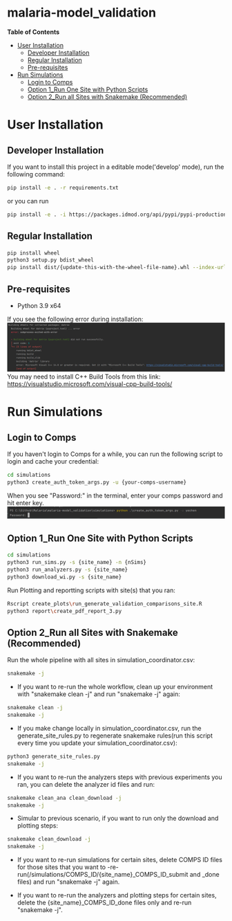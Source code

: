 # malaria-model_validation

<!-- START doctoc generated TOC please keep comment here to allow auto update -->
<!-- DON'T EDIT THIS SECTION, INSTEAD RE-RUN doctoc TO UPDATE -->
**Table of Contents**

- [User Installation](#user-installation)
  - [Developer Installation](#developer-installation)
  - [Regular Installation](#regular-installation)
  - [Pre-requisites](#pre-requisites)
- [Run Simulations](#run-simulations)
  - [Login to Comps](#login-to-comps)
  - [Option 1_Run One Site with Python Scripts](#option-1_run-one-site-with-python-scripts)
  - [Option 2_Run all Sites with Snakemake (Recommended)](#option-2_run-all-sites-with-snakemake-recommended)


<!-- END doctoc generated TOC please keep comment here to allow auto update -->


# User Installation

## Developer Installation
If you want to install this project in a editable mode('develop' mode), run the following command: 
```bash
pip install -e . -r requirements.txt
```
or you can run 
```bash
pip install -e . -i https://packages.idmod.org/api/pypi/pypi-production/simple
```

## Regular Installation
```bash
pip install wheel
python3 setup.py bdist_wheel
pip install dist/{update-this-with-the-wheel-file-name}.whl --index-url=https://packages.idmod.org/api/pypi/pypi-production/simple
```

## Pre-requisites
- Python 3.9 x64

If you see the following error during installation:
![alt text](./datrie_error.png?raw=true)
You may need to install C++ Build Tools from this link: https://visualstudio.microsoft.com/visual-cpp-build-tools/

# Run Simulations

## Login to Comps
If you haven't login to Comps for a while, you can run the following script to login and cache your credential:
```bash
cd simulations
python3 create_auth_token_args.py -u {your-comps-username}
```
When you see "Password:" in the terminal, enter your comps password and hit enter key. 
![alt text](./comps_login.PNG?raw=true)


## Option 1_Run One Site with Python Scripts
```bash
cd simulations
python3 run_sims.py -s {site_name} -n {nSims}
python3 run_analyzers.py -s {site_name}
python3 download_wi.py -s {site_name}
```

Run Plotting and reportting scripts with site(s) that you ran:
```bash
Rscript create_plots\run_generate_validation_comparisons_site.R
python3 report\create_pdf_report_3.py
```

## Option 2_Run all Sites with Snakemake (Recommended)
Run the whole pipeline with all sites in simulation_coordinator.csv:
```bash
snakemake -j
```

- If you want to re-run the whole workflow, clean up your environment with "snakemake clean -j" and run "snakemake -j" again:
```bash
snakemake clean -j
snakemake -j
```

- If you make change locally in simulation_coordinator.csv, run the generate_site_rules.py to regenerate snakemake rules(run this script every time you update your simulation_coordinator.csv):
```bash
python3 generate_site_rules.py
snakemake -j
```

- If you want to re-run the analyzers steps with previous experiments you ran, you can delete the analyzer id files and run:
```bash
snakemake clean_ana clean_download -j
snakemake -j
```

- Simular to previous scenario, if you want to run only the download and plotting steps:
```bash
snakemake clean_download -j
snakemake -j
```

- If you want to re-run simulations for certain sites, delete COMPS ID files for those sites that you want to -re-run(/simulations/COMPS_ID/{site_name}_COMPS_ID_submit and _done files) and run "snakemake -j" again.

- If you want to re-run the analyzers and plotting steps for certain sites, delete the {site_name}_COMPS_ID_done files only and re-run "snakemake -j".

